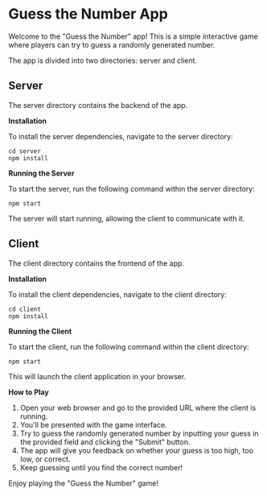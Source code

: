 <h1>Guess the Number App</h1>

Welcome to the "Guess the Number" app! This is a simple interactive game where players can try to guess a randomly generated number.

The app is divided into two directories: server and client.

<h2>Server</h2>

The server directory contains the backend of the app.

**Installation**

To install the server dependencies, navigate to the server directory:

```
cd server
npm install
```

**Running the Server**

To start the server, run the following command within the server directory:

```
npm start
```

The server will start running, allowing the client to communicate with it.

<h2>Client</h2>

The client directory contains the frontend of the app.

**Installation**

To install the client dependencies, navigate to the client directory:

````
cd client
npm install
````

**Running the Client**

To start the client, run the following command within the client directory:

````
npm start
````

This will launch the client application in your browser.

**How to Play**

1. Open your web browser and go to the provided URL where the client is running.
2. You'll be presented with the game interface.
3. Try to guess the randomly generated number by inputting your guess in the provided field and clicking the "Submit" button.
4. The app will give you feedback on whether your guess is too high, too low, or correct.
5. Keep guessing until you find the correct number!

Enjoy playing the "Guess the Number" game!